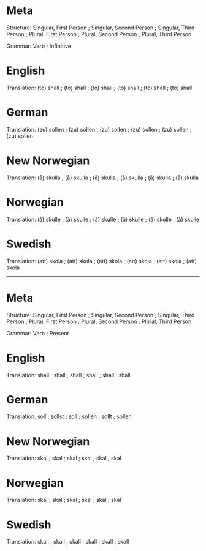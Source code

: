Meta
====

Structure: Singular, First Person ; Singular, Second Person ; Singular, Third Person ;
           Plural, First Person   ; Plural, Second Person   ; Plural, Third Person

Grammar:   Verb ; Infinitive



English
=======

Translation: (to) shall ; (to) shall ; (to) shall ;
             (to) shall ; (to) shall ; (to) shall



German
======

Translation: (zu) sollen ; (zu) sollen ; (zu) sollen ;
             (zu) sollen ; (zu) sollen ; (zu) sollen



New Norwegian
=============

Translation: (å) skulla ; (å) skulla ; (å) skulla ;
             (å) skulla ; (å) skulla ; (å) skulla



Norwegian
=========

Translation: (å) skulle ; (å) skulle ; (å) skulle ;
             (å) skulle ; (å) skulle ; (å) skulle



Swedish
=======

Translation: (att) skola ; (att) skola ; (att) skola ;
             (att) skola ; (att) skola ; (att) skola



--------------------------------------------------------------------------------

Meta
====

Structure: Singular, First Person ; Singular, Second Person ; Singular, Third Person ;
           Plural, First Person   ; Plural, Second Person   ; Plural, Third Person

Grammar:   Verb ; Present



English
=======

Translation: shall ; shall ; shall ;
             shall ; shall ; shall



German
======

Translation: soll   ; sollst ; soll   ;
             sollen ; sollt  ; sollen



New Norwegian
=============

Translation: skal ; skal ; skal ;
             skal ; skal ; skal



Norwegian
=========

Translation: skal ; skal ; skal ;
             skal ; skal ; skal



Swedish
=======

Translation: skall ; skall ; skall ;
             skall ; skall ; skall
